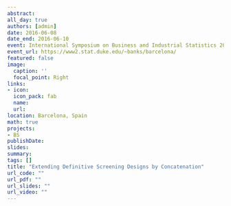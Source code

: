 ```yaml
---
abstract:
all_day: true
authors: [admin]
date: 2016-06-08
date_end: 2016-06-10
event: International Symposium on Business and Industrial Statistics 2016
event_url: https://www2.stat.duke.edu/~banks/barcelona/
featured: false
image:
  caption: ''
  focal_point: Right
links:
- icon: 
  icon_pack: fab
  name: 
  url: 
location: Barcelona, Spain
math: true
projects:
- BS
publishDate: 
slides:
summary: 
tags: []
title: "Extending Definitive Screening Designs by Concatenation"
url_code: ""
url_pdf: ""
url_slides: ""
url_video: ""
---
```


